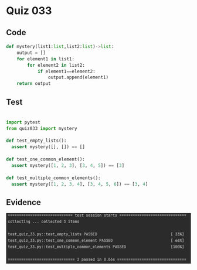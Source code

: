# Quiz 033
## Code
```.py
def mystery(list1:list,list2:list)->list:
    output = []
    for element1 in list1:
        for element2 in list2:
            if element1==element2:
                output.append(element1)
    return output
```
## Test

```.py

import pytest
from quiz033 import mystery

def test_empty_lists():
  assert mystery([], []) == []

def test_one_common_element():
  assert mystery([1, 2, 3], [3, 4, 5]) == [3]

def test_multiple_common_elements():
  assert mystery([1, 2, 3, 4], [3, 4, 5, 6]) == [3, 4]
  ```
## Evidence
![](Screen%20Shot%202023-01-26%20at%2023.20.15.png)
  
